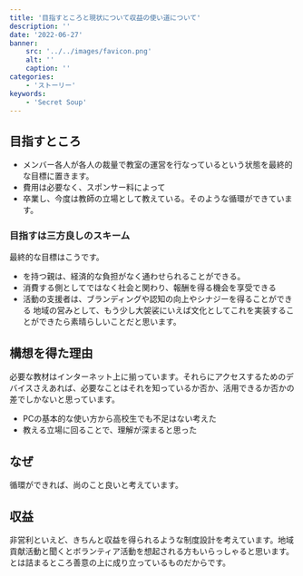 ```yaml
---
title: '目指すところと現状について収益の使い道について'
description: ''
date: '2022-06-27'
banner:
    src: '../../images/favicon.png'
    alt: ''
    caption: ''
categories:
    - 'ストーリー'
keywords:
    - 'Secret Soup'
---
```

## 目指すところ
- メンバー各人が各人の裁量で教室の運営を行なっているという状態を最終的な目標に置きます。
- 費用は必要なく、スポンサー料によって
- 卒業し、今度は教師の立場として教えている。そのような循環ができています。

### 目指すは三方良しのスキーム
最終的な目標はこうです。
- を持つ親は、経済的な負担がなく通わせられることができる。
- 消費する側としてではなく社会と関わり、報酬を得る機会を享受できる
- 活動の支援者は、ブランディングや認知の向上やシナジーを得ることができる
地域の営みとして、もう少し大袈裟にいえば文化としてこれを実装することができたら素晴らしいことだと思います。

## 構想を得た理由
必要な教材はインターネット上に揃っています。それらにアクセスするためのデバイスさえあれば、必要なことはそれを知っているか否か、活用できるか否かの差でしかないと思っています。
- PCの基本的な使い方から高校生でも不足はない考えた
- 教える立場に回ることで、理解が深まると思った


## なぜ
循環ができれば、尚のこと良いと考えています。

## 収益
非営利といえど、きちんと収益を得られるような制度設計を考えています。地域貢献活動と聞くとボランティア活動を想起される方もいらっしゃると思います。とは詰まるところ善意の上に成り立っているものだからです。